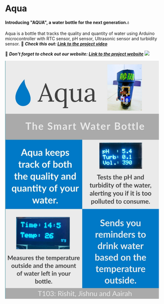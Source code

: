 # Aqua
#### Introducing "AQUA", a water bottle for the next generation.💧
Aqua is a bottle that tracks the quality and quantity of water using Arduino microcontroller with RTC sensor, pH sensor, Ultrasonic sensor and turbidity sensor.
🔭 ***Check this out: [Link to the project video](https://www.youtube.com/watch?v=dc9STn3YFNU&feature=youtu.be)***

🔭 ***Don't forget to check out our website: [Link to the project website](https://jishnu19048.github.io/pis-website/index.html)***
![](Screenshot%202021-02-09%20at%203.15.32%20PM.png)


![](Screenshot%202021-02-09%20at%203.20.08%20PM.png)
